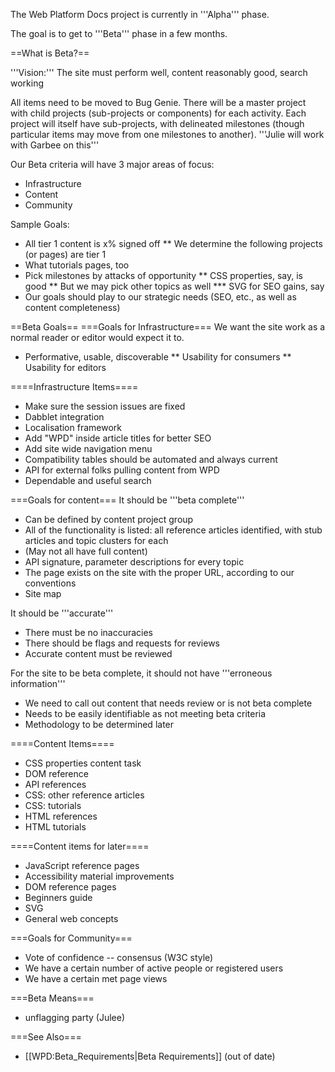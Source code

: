 The Web Platform Docs project is currently in '''Alpha''' phase.

The goal is to get to '''Beta''' phase in a few months.

==What is Beta?==
 
'''Vision:''' The site must perform well, content reasonably good, search working
 
All items need to be moved to Bug Genie. There will be a master project with child projects (sub-projects or components) for each activity. Each project  will itself have sub-projects, with delineated milestones (though particular items may move from one milestones to another). '''Julie will work with Garbee on this'''

Our Beta criteria will have 3 major areas of focus:
* Infrastructure
* Content
* Community
 
Sample Goals:
* All tier 1 content is x% signed off
** We determine the following projects (or pages) are tier 1
* What tutorials pages, too
* Pick milestones by attacks of opportunity
** CSS properties, say, is good
** But we may pick other topics as well
*** SVG for SEO gains, say
* Our goals should play to our strategic needs (SEO, etc., as well as content completeness)
 
==Beta Goals==
===Goals for Infrastructure===
We want the site work as a normal reader or editor would expect it to.
* Performative, usable, discoverable
** Usability for consumers
** Usability for editors
 
====Infrastructure Items====
* Make sure the session issues are fixed
* Dabblet integration
* Localisation framework
* Add "WPD" inside article titles for better SEO
* Add site wide navigation menu
* Compatibility tables should be automated and always current
* API for external folks pulling content from WPD
* Dependable and useful search
 
===Goals for content===
It should be '''beta complete'''
* Can be defined by content project group
* All of the functionality is listed: all reference articles identified, with stub articles and topic clusters for each
* (May not all have full content)
* API signature, parameter descriptions for every topic
* The page exists on the site with the proper URL, according to our conventions
* Site map

It should be '''accurate'''
* There must be no inaccuracies
* There should be flags and requests for reviews
* Accurate content must be reviewed

For the site to be beta complete, it should not have '''erroneous information'''
* We need to call out content that needs review or is not beta complete
* Needs to be easily identifiable as not meeting beta criteria
* Methodology to be determined later
  
====Content Items====
* CSS properties content task
* DOM reference
* API references
* CSS: other reference articles
* CSS: tutorials
* HTML references
* HTML tutorials
 
====Content items for later====
* JavaScript reference pages
* Accessibility material improvements
* DOM reference pages
* Beginners guide
* SVG
* General web concepts
 
===Goals for Community===
* Vote of confidence -- consensus (W3C style)
* We have a certain number of active people or registered users
* We have a certain met page views

===Beta Means=== 
* unflagging party (Julee)

===See Also===
* [[WPD:Beta_Requirements|Beta Requirements]] (out of date)